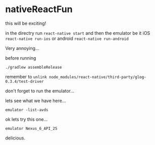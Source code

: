 # nativeReactFun

this will be exciting!

in the directry run
`react-native start`
and then the emulator be it iOS `react-native run-ios` or android `react-native run-android`

Very annoying...

before running

`./gradlew assembleRelease`

remember to `unlink node_modules/react-native/third-party/glog-0.3.4/test-driver`


don't forget to run the emulator...

lets see what we have here...

`emulator -list-avds`

ok lets try this one...

`emulator Nexus_6_API_25`

delicious.
